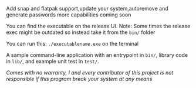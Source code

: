 Add snap and flatpak support,update your system,autoremove and generate passwords more capabilities coming soon 


You can find the executable on the release UI.
Note: Some times the release exec might be outdated so instead take it from the `bin/` folder

You can run this:
`./executablename.exe`
on the terminal

A sample command-line application with an entrypoint in `bin/`, library code
in `lib/`, and example unit test in `test/`.



*Comes with no warranty, I and every contributor of this project is not responsible if this program break your system at any means*